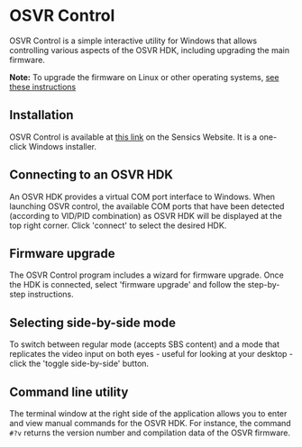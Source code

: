 # OSVR Control

OSVR Control is a simple interactive utility for Windows that allows controlling various aspects of the OSVR HDK, including upgrading the main firmware.

**Note:** To upgrade the firmware on Linux or other operating systems, [see these instructions](UpdateHDKLinux.md)

## Installation
OSVR Control is available at [this link](http://sensics.com/software/OSVRControl-SW/publish.htm) on the Sensics Website. It is a one-click Windows installer.

## Connecting to an OSVR HDK
An OSVR HDK provides a virtual COM port interface to Windows. When launching OSVR control, the available COM ports that have been detected (according to VID/PID combination) as OSVR HDK will be displayed at the top right corner. Click 'connect' to select the desired HDK.

## Firmware upgrade
The OSVR Control program includes a wizard for firmware upgrade. Once the HDK is connected, select 'firmware upgrade' and follow the step-by-step instructions.

## Selecting side-by-side mode
To switch between regular mode (accepts SBS content) and a mode that replicates the video input on both eyes - useful for looking at your desktop - click the 'toggle side-by-side' button.
 
## Command line utility
The terminal window at the right side of the application allows you to enter and view manual commands for the OSVR HDK. For instance, the command `#?v` returns the version number and compilation data of the OSVR firmware.
